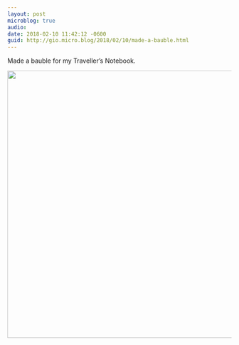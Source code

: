 ```yaml
---
layout: post
microblog: true
audio: 
date: 2018-02-10 11:42:12 -0600
guid: http://gio.micro.blog/2018/02/10/made-a-bauble.html
---
```

Made a bauble for my Traveller’s Notebook. 

<img src="http://microblog.stevegio.net/uploads/2018/4a7cafb3e6.jpg" width="600" height="600" />
